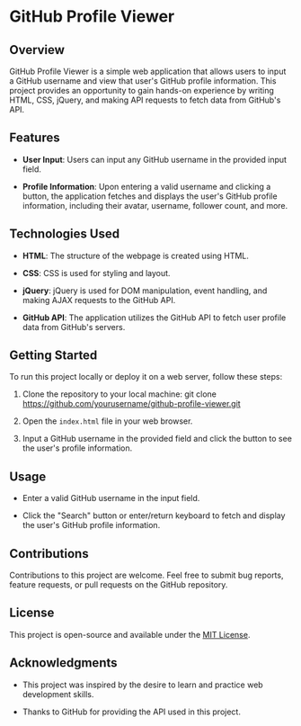# GitHub Profile Viewer

## Overview

GitHub Profile Viewer is a simple web application that allows users to input a GitHub username and view that user's GitHub profile information. This project provides an opportunity to gain hands-on experience by writing HTML, CSS, jQuery, and making API requests to fetch data from GitHub's API.

## Features

- **User Input**: Users can input any GitHub username in the provided input field.

- **Profile Information**: Upon entering a valid username and clicking a button, the application fetches and displays the user's GitHub profile information, including their avatar, username, follower count, and more.

## Technologies Used

- **HTML**: The structure of the webpage is created using HTML.

- **CSS**: CSS is used for styling and layout.

- **jQuery**: jQuery is used for DOM manipulation, event handling, and making AJAX requests to the GitHub API.

- **GitHub API**: The application utilizes the GitHub API to fetch user profile data from GitHub's servers.

## Getting Started

To run this project locally or deploy it on a web server, follow these steps:

1. Clone the repository to your local machine: git clone https://github.com/yourusername/github-profile-viewer.git

2. Open the `index.html` file in your web browser.

3. Input a GitHub username in the provided field and click the button to see the user's profile information.

## Usage

- Enter a valid GitHub username in the input field.

- Click the "Search" button or enter/return keyboard to fetch and display the user's GitHub profile information.

## Contributions

Contributions to this project are welcome. Feel free to submit bug reports, feature requests, or pull requests on the GitHub repository.

## License

This project is open-source and available under the [MIT License](LICENSE).

## Acknowledgments

- This project was inspired by the desire to learn and practice web development skills.

- Thanks to GitHub for providing the API used in this project.


